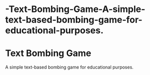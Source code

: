 # -Text-Bombing-Game-A-simple-text-based-bombing-game-for-educational-purposes.
# Text Bombing Game

A simple text-based bombing game for educational purposes.
